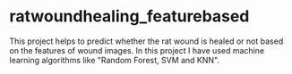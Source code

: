 # ratwoundhealing_featurebased
This project helps to predict whether the rat wound is healed or not based on the features of wound images.
In this project I have used machine learning algorithms like "Random Forest, SVM and KNN".
